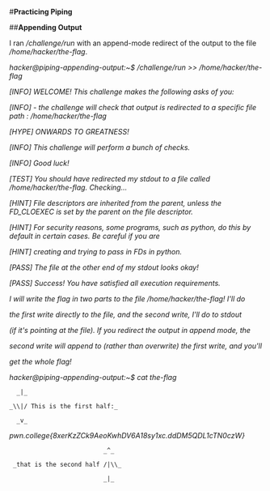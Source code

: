 #**Practicing Piping**

##**Appending Output**

I ran _/challenge/run_ with an append-mode redirect of the output to the file _/home/hacker/the-flag_.

_hacker@piping-appending-output:~$ /challenge/run >> /home/hacker/the-flag_

_\[INFO\] WELCOME! This challenge makes the following asks of you:_

_\[INFO\] - the challenge will check that output is redirected to a specific file path : /home/hacker/the-flag_

_\[HYPE\] ONWARDS TO GREATNESS!_

_\[INFO\] This challenge will perform a bunch of checks._

_\[INFO\] Good luck!_

_\[TEST\] You should have redirected my stdout to a file called /home/hacker/the-flag. Checking..._

_\[HINT\] File descriptors are inherited from the parent, unless the FD_CLOEXEC is set by the parent on the file descriptor._

_\[HINT\] For security reasons, some programs, such as python, do this by default in certain cases. Be careful if you are_

_\[HINT\] creating and trying to pass in FDs in python._

_\[PASS\] The file at the other end of my stdout looks okay!_

_\[PASS\] Success! You have satisfied all execution requirements._

_I will write the flag in two parts to the file /home/hacker/the-flag! I'll do_

_the first write directly to the file, and the second write, I'll do to stdout_

_(if it's pointing at the file). If you redirect the output in append mode, the_

_second write will append to (rather than overwrite) the first write, and you'll_

_get the whole flag!_

_hacker@piping-appending-output:~$ cat the-flag_

      _|_

    _\\|/ This is the first half:_

      _v_

_pwn.college{8xerKzZCk9AeoKwhDV6A18sy1xc.ddDM5QDL1cTN0czW}_

                              _^_

     _that is the second half /|\\_

                              _|_
